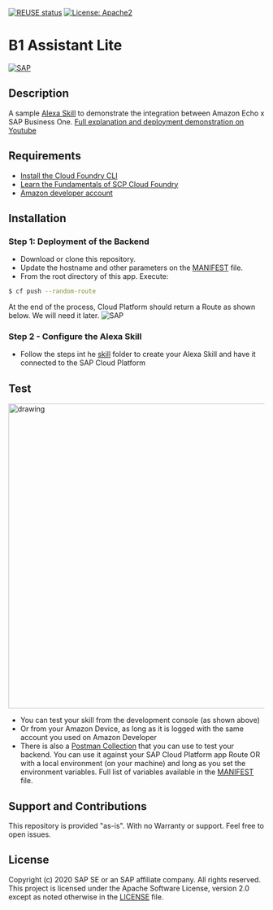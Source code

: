 [![REUSE status](https://api.reuse.software/badge/github.com/SAP-Samples/b1-assistant-lite)](https://api.reuse.software/info/github.com/SAP-Samples/b1-assistant-lite)
[![License: Apache2](https://img.shields.io/badge/License-Apache2-green.svg)](https://opensource.org/licenses/Apache-2.0)

# B1 Assistant Lite
[![SAP](https://i.imgur.com/80Ohjn6.png)](http://cloudplatform.sap.com/)

## Description
A sample [Alexa Skill](https://www.amazon.co.uk/b?ie=UTF8&node=10068517031) to demonstrate the integration between Amazon Echo x SAP Business One. [Full explanation and deployment demonstration on Youtube](https://www.youtube.com/watch?time_continue=925&v=gscFihnxxJk&feature=emb_title)

## Requirements
* [Install the Cloud Foundry CLI](https://developers.sap.com/tutorials/cp-cf-download-cli.html)
* [Learn the Fundamentals of SCP Cloud Foundry](https://developers.sap.com/tutorials/cp-cf-fundamentals.html)
* [Amazon developer account](https://developer.amazon.com/)


## Installation 
### Step 1: Deployment of the Backend
* Download or clone this repository.
* Update the hostname and other parameters on the [MANIFEST](manifest.yml) file.
* From the root directory of this app. Execute:
```sh
$ cf push --random-route
```
At the end of the process, Cloud Platform should return a Route as shown below. We will need it later.
![SAP](https://i.imgur.com/exuU9vu.png)

### Step 2 - Configure the Alexa Skill
* Follow the steps int he [skill](skill/) folder to create your Alexa Skill and have it connected to the SAP Cloud Platform

## Test
<img src="https://i.imgur.com/xkw6lXx.png" alt="drawing" width="600"/>

* You can test your skill from the development console (as shown above)
* Or from your Amazon Device, as long as it is logged with the same account you used on Amazon Developer
* There is also a [Postman Collection](test/Alexa.postman_collection.json) that you can use to test your backend. You can use it against your SAP Cloud Platform app Route OR with a local environment (on your machine) and long as you set the environment variables. Full list of variables available in the [MANIFEST](manifest.yml) file.

## Support and Contributions  
This repository is provided "as-is". With no Warranty or support. Feel free to open issues.

## License
Copyright (c) 2020 SAP SE or an SAP affiliate company. All rights reserved. This project is licensed under the Apache Software License, version 2.0 except as noted otherwise in the [LICENSE](LICENSES/Apache-2.0.txt) file.

